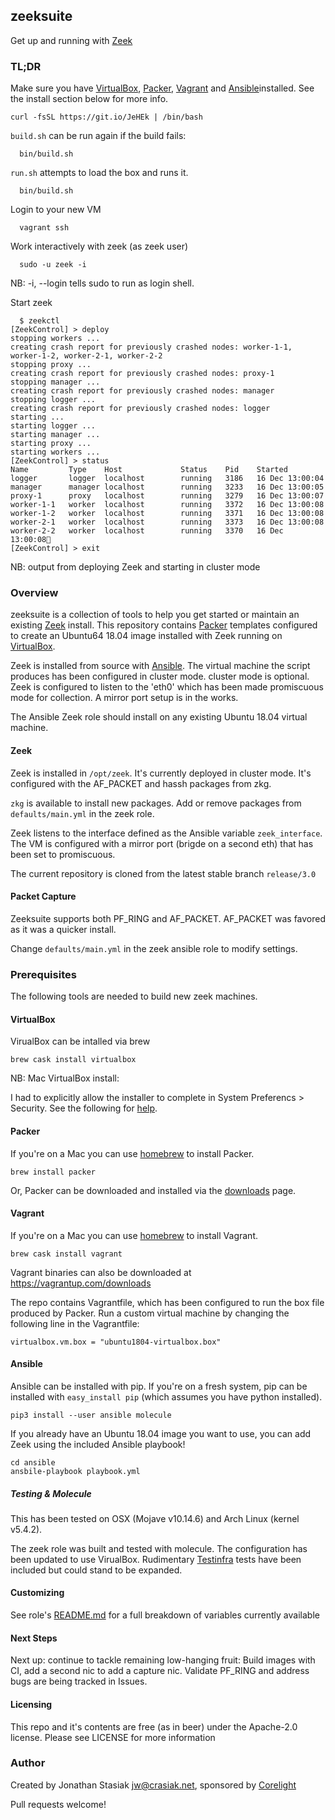 ## zeeksuite

Get up and running with [Zeek](https://zeek.org)

### TL;DR

Make sure you have [VirtualBox](https://virtualbox.org), [Packer](https://packer.io), [Vagrant](https://vagrantup.com) and [Ansible](https://ansible.com)installed. See
the install section below for more info.

  ```
  curl -fsSL https://git.io/JeHEk | /bin/bash
  ```

`build.sh` can be run again if the build fails:
```
  bin/build.sh
```

`run.sh` attempts to load the box and runs it.
```
  bin/build.sh
```

Login to your new VM
```
  vagrant ssh
```

Work interactively with zeek (as zeek user)
```
  sudo -u zeek -i 
```
NB: -i, --login tells sudo to run as login shell.

Start zeek
```
  $ zeekctl
[ZeekControl] > deploy
stopping workers ...
creating crash report for previously crashed nodes: worker-1-1, worker-1-2, worker-2-1, worker-2-2
stopping proxy ...
creating crash report for previously crashed nodes: proxy-1
stopping manager ...
creating crash report for previously crashed nodes: manager
stopping logger ...
creating crash report for previously crashed nodes: logger
starting ...
starting logger ...
starting manager ...
starting proxy ...
starting workers ...
[ZeekControl] > status
Name         Type    Host             Status    Pid    Started
logger       logger  localhost        running   3186   16 Dec 13:00:04
manager      manager localhost        running   3233   16 Dec 13:00:05
proxy-1      proxy   localhost        running   3279   16 Dec 13:00:07
worker-1-1   worker  localhost        running   3372   16 Dec 13:00:08
worker-1-2   worker  localhost        running   3371   16 Dec 13:00:08
worker-2-1   worker  localhost        running   3373   16 Dec 13:00:08
worker-2-2   worker  localhost        running   3370   16 Dec 13:00:08
[ZeekControl] > exit
```
NB: output from deploying Zeek and starting in cluster mode

### Overview

zeeksuite is a collection of tools to help you get started or maintain an existing
[Zeek](https://zeek.org) install. This repository contains [Packer](https://packer.io) templates configured to
create an Ubuntu64 18.04 image installed with Zeek running on [VirtualBox](https://virtualbox.org).

Zeek is installed from source with [Ansible](https://ansible.com). The virtual machine the script 
produces has been configured in cluster mode. cluster mode is optional. 
Zeek is configured to listen to the 'eth0' which has been made promiscuous mode 
for collection. A mirror port setup is in the works.

The Ansible Zeek role should install on any existing Ubuntu 18.04 virtual
machine.

#### Zeek

Zeek is installed in `/opt/zeek`. It's currently deployed in cluster mode.
It's configured with the AF_PACKET and hassh packages from zkg. 

`zkg` is available to install new packages. Add or remove packages from
`defaults/main.yml` in the zeek role. 

Zeek listens to the interface defined as the Ansible variable `zeek_interface`.
The VM is configured with a mirror port (brigde on a second eth) that has been
set to promiscuous.

The current repository is cloned from the latest stable branch `release/3.0`

#### Packet Capture

Zeeksuite supports both PF_RING and AF_PACKET. AF_PACKET was favored as it was a
quicker install. 

Change `defaults/main.yml` in the zeek ansible role to modify settings.

### Prerequisites

The following tools are needed to build new zeek machines.

#### VirtualBox

VirualBox can be intalled via brew
```
brew cask install virtualbox
```

NB: Mac VirtualBox install:

I had to explicitly allow the installer to complete in System Preferencs >
Security. See the following for [help](https://medium.com/@DMeechan/fixing-the-installation-failed-virtualbox-error-on-mac-high-sierra-7c421362b5b5).


#### Packer

If you're on a Mac you can use [homebrew](https://brew.sh/) to install Packer.
```
brew install packer
```

Or, Packer can be downloaded and installed via the [downloads](https://www.packer.io/downloads.html) page. 

#### Vagrant

If you're on a Mac you can use [homebrew](https://brew.sh/) to install Vagrant.
```
brew cask install vagrant
```

Vagrant binaries can also be downloaded at https://vagrantup.com/downloads

The repo contains Vagrantfile, which has been configured to run the
box file produced by Packer. Run a custom virtual machine by changing the
following line in the Vagrantfile:

```
virtualbox.vm.box = "ubuntu1804-virtualbox.box"
```

#### Ansible

Ansible can be installed with pip.  If you're on a fresh system, pip can be
installed with `easy_install pip` (which assumes you have python installed).
```
pip3 install --user ansible molecule
```

If you already have an Ubuntu 18.04 image you want to use, you can add Zeek
using the included Ansible playbook!

```
cd ansible
ansbile-playbook playbook.yml
```

##### Testing & Molecule

This has been tested on OSX (Mojave v10.14.6) and Arch Linux (kernel v5.4.2).

The zeek role was built and tested with molecule. The configuration has been
updated to use VirualBox. Rudimentary [Testinfra](https://testinfra.readthedocs.io/en/latest/) tests have been included 
but could stand to be expanded.

#### Customizing

See role's [README.md](ansible/roles/zeek/README.md) for a full breakdown of variables currently available

#### Next Steps

Next up: continue to tackle remaining low-hanging fruit: Build images with CI,
add a second nic to add a capture nic. Validate PF_RING and address bugs are 
being tracked in Issues.

#### Licensing

This repo and it's contents are free (as in beer) under the Apache-2.0 license.
Please see LICENSE for more information

### Author

Created by Jonathan Stasiak jw@crasiak.net, sponsored by [Corelight](http://corelight.com)

Pull requests welcome!
